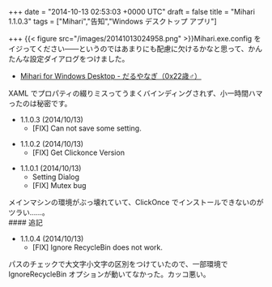 
+++
date = "2014-10-13 02:53:03 +0000 UTC"
draft = false
title = "Mihari 1.1.0.3"
tags = ["Mihari","告知","Windows デスクトップ アプリ"]

+++
{{< figure src="/images/20141013024958.png"  >}}Mihari.exe.config をイジってください――というのではあまりにも配慮に欠けるかなと思って、かんたんな設定ダイアログをつけました。

<ul>
<li><a href="http://download.daruyanagi.net/Mihari%20for%20Windows%20Desktop">Mihari for Windows Desktop - だるやなぎ（0x22歳♂）</a></li>
</ul>XAML でプロパティの綴りミスってうまくバインディングされず、小一時間ハマったのは秘密です。

<ul>
<li>1.1.0.3 (2014/10/13)
<ul>
<li>[FIX] Can not save some setting.</li>
</ul></li>
</ul>
<ul>
<li>1.1.0.2 (2014/10/13)
<ul>
<li>[FIX] Get Clickonce Version</li>
</ul></li>
</ul>
<ul>
<li>1.1.0.1 (2014/10/13)
<ul>
<li>Setting Dialog</li>
<li>[FIX] Mutex bug</li>
</ul></li>
</ul>メインマシンの環境がぶっ壊れていて、ClickOnce でインストールできないのがツラい……。

<div class="section">
    #### 追記
    
<ul>
<li>1.1.0.4 (2014/10/13)
<ul>
<li>[FIX] Ignore RecycleBin does not work.</li>
</ul></li>
</ul>パスのチェックで大文字小文字の区別をつけていたので、一部環境で IgnoreRecycleBin オプションが動いてなかった。カッコ悪い。

</div>

